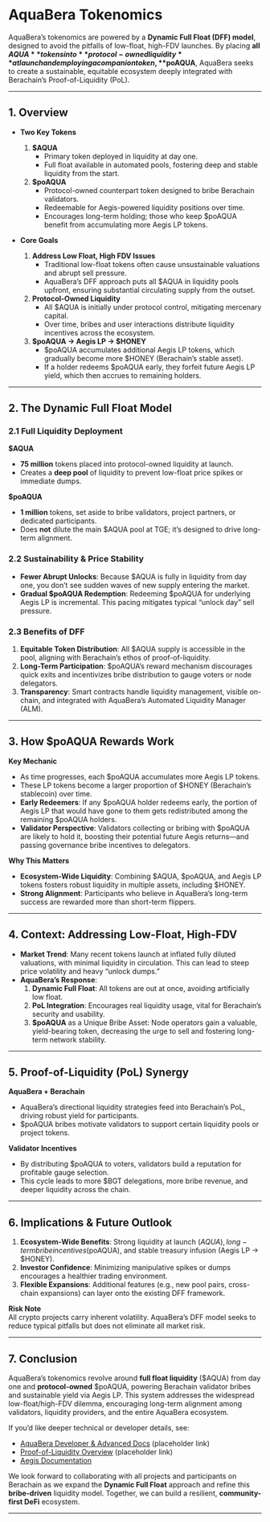 # AquaBera Tokenomics

AquaBera’s tokenomics are powered by a **Dynamic Full Float (DFF) model**, designed to avoid the pitfalls of low-float, high-FDV launches. By placing **all $AQUA** tokens into **protocol-owned liquidity** at launch and employing a companion token, **$poAQUA**, AquaBera seeks to create a sustainable, equitable ecosystem deeply integrated with Berachain’s Proof-of-Liquidity (PoL).

---

## 1. Overview

- **Two Key Tokens**  
  1. **$AQUA**  
     - Primary token deployed in liquidity at day one.  
     - Full float available in automated pools, fostering deep and stable liquidity from the start.  
  2. **$poAQUA**  
     - Protocol-owned counterpart token designed to bribe Berachain validators.  
     - Redeemable for Aegis-powered liquidity positions over time.  
     - Encourages long-term holding; those who keep $poAQUA benefit from accumulating more Aegis LP tokens.

- **Core Goals**  
  1. **Address Low Float, High FDV Issues**  
     - Traditional low-float tokens often cause unsustainable valuations and abrupt sell pressure.  
     - AquaBera’s DFF approach puts all $AQUA in liquidity pools upfront, ensuring substantial circulating supply from the outset.  
  2. **Protocol-Owned Liquidity**  
     - All $AQUA is initially under protocol control, mitigating mercenary capital.  
     - Over time, bribes and user interactions distribute liquidity incentives across the ecosystem.  
  3. **$poAQUA → Aegis LP → $HONEY**  
     - $poAQUA accumulates additional Aegis LP tokens, which gradually become more $HONEY (Berachain’s stable asset).  
     - If a holder redeems $poAQUA early, they forfeit future Aegis LP yield, which then accrues to remaining holders.

---

## 2. The Dynamic Full Float Model

### 2.1 Full Liquidity Deployment

**$AQUA**  

- **75 million** tokens placed into protocol-owned liquidity at launch.  
- Creates a **deep pool** of liquidity to prevent low-float price spikes or immediate dumps.

**$poAQUA**  

- **1 million** tokens, set aside to bribe validators, project partners, or dedicated participants.  
- Does **not** dilute the main $AQUA pool at TGE; it’s designed to drive long-term alignment.

### 2.2 Sustainability & Price Stability

- **Fewer Abrupt Unlocks**: Because $AQUA is fully in liquidity from day one, you don’t see sudden waves of new supply entering the market.  
- **Gradual $poAQUA Redemption**: Redeeming $poAQUA for underlying Aegis LP is incremental. This pacing mitigates typical “unlock day” sell pressure.

### 2.3 Benefits of DFF

1. **Equitable Token Distribution**: All $AQUA supply is accessible in the pool, aligning with Berachain’s ethos of proof-of-liquidity.  
2. **Long-Term Participation**: $poAQUA’s reward mechanism discourages quick exits and incentivizes bribe distribution to gauge voters or node delegators.  
3. **Transparency**: Smart contracts handle liquidity management, visible on-chain, and integrated with AquaBera’s Automated Liquidity Manager (ALM).

---

## 3. How $poAQUA Rewards Work

**Key Mechanic**  

- As time progresses, each $poAQUA accumulates more Aegis LP tokens.  
- These LP tokens become a larger proportion of $HONEY (Berachain’s stablecoin) over time.  
- **Early Redeemers**: If any $poAQUA holder redeems early, the portion of Aegis LP that would have gone to them gets redistributed among the remaining $poAQUA holders.  
- **Validator Perspective**: Validators collecting or bribing with $poAQUA are likely to hold it, boosting their potential future Aegis returns—and passing governance bribe incentives to delegators.

**Why This Matters**  

- **Ecosystem-Wide Liquidity**: Combining $AQUA, $poAQUA, and Aegis LP tokens fosters robust liquidity in multiple assets, including $HONEY.  
- **Strong Alignment**: Participants who believe in AquaBera’s long-term success are rewarded more than short-term flippers.

---

## 4. Context: Addressing Low-Float, High-FDV

- **Market Trend**: Many recent tokens launch at inflated fully diluted valuations, with minimal liquidity in circulation. This can lead to steep price volatility and heavy “unlock dumps.”  
- **AquaBera’s Response**:  
  1. **Dynamic Full Float**: All tokens are out at once, avoiding artificially low float.  
  2. **PoL Integration**: Encourages real liquidity usage, vital for Berachain’s security and usability.  
  3. **$poAQUA** as a Unique Bribe Asset: Node operators gain a valuable, yield-bearing token, decreasing the urge to sell and fostering long-term network stability.

---

## 5. Proof-of-Liquidity (PoL) Synergy

**AquaBera + Berachain**  

- AquaBera’s directional liquidity strategies feed into Berachain’s PoL, driving robust yield for participants.  
- $poAQUA bribes motivate validators to support certain liquidity pools or project tokens.

**Validator Incentives**  

- By distributing $poAQUA to voters, validators build a reputation for profitable gauge selection.  
- This cycle leads to more $BGT delegations, more bribe revenue, and deeper liquidity across the chain.

---

## 6. Implications & Future Outlook

1. **Ecosystem-Wide Benefits**: Strong liquidity at launch ($AQUA), long-term bribe incentives ($poAQUA), and stable treasury infusion (Aegis LP → $HONEY).  
2. **Investor Confidence**: Minimizing manipulative spikes or dumps encourages a healthier trading environment.  
3. **Flexible Expansions**: Additional features (e.g., new pool pairs, cross-chain expansions) can layer onto the existing DFF framework.

**Risk Note**  
All crypto projects carry inherent volatility. AquaBera’s DFF model seeks to reduce typical pitfalls but does not eliminate all market risk.

---

## 7. Conclusion

AquaBera’s tokenomics revolve around **full float liquidity** ($AQUA) from day one and **protocol-owned** $poAQUA, powering Berachain validator bribes and sustainable yield via Aegis LP. This system addresses the widespread low-float/high-FDV dilemma, encouraging long-term alignment among validators, liquidity providers, and the entire AquaBera ecosystem.

If you’d like deeper technical or developer details, see:  

- [AquaBera Developer & Advanced Docs](../DeveloperAdvancedDocs/README.md) (placeholder link)  
- [Proof-of-Liquidity Overview](../ProofOfLiquidity/README.md) (placeholder link)  
- [Aegis Documentation](https://docs.aegis.markets/)  

We look forward to collaborating with all projects and participants on Berachain as we expand the **Dynamic Full Float** approach and refine this **bribe-driven** liquidity model. Together, we can build a resilient, **community-first DeFi** ecosystem.

---
